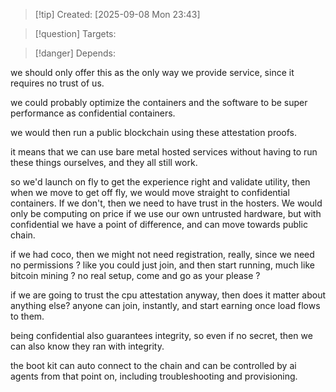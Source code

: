 
>[!tip] Created: [2025-09-08 Mon 23:43]

>[!question] Targets: 

>[!danger] Depends: 

we should only offer this as the only way we provide service, since it requires no trust of us.

we could probably optimize the containers and the software to be super performance as confidential containers.

we would then run a public blockchain using these attestation proofs.

it means that we can use bare metal hosted services without having to run these things ourselves, and they all still work.

so we'd launch on fly to get the experience right and validate utility, then when we move to get off fly, we would move straight to confidential containers.  If we don't, then we need to have trust in the hosters.  We would only be computing on price if we use our own untrusted hardware, but with confidential we have a point of difference, and can move towards public chain.

if we had coco, then we might not need registration, really, since we need no permissions ?
like you could just join, and then start running, much like bitcoin mining ?  no real setup, come and go as your please ?

if we are going to trust the cpu attestation anyway, then does it matter about anything else? anyone can join, instantly, and start earning once load flows to them.

being confidential also guarantees integrity, so even if no secret, then we can also know they ran with integrity.

the boot kit can auto connect to the chain and can be controlled by ai agents from that point on, including troubleshooting and provisioning.